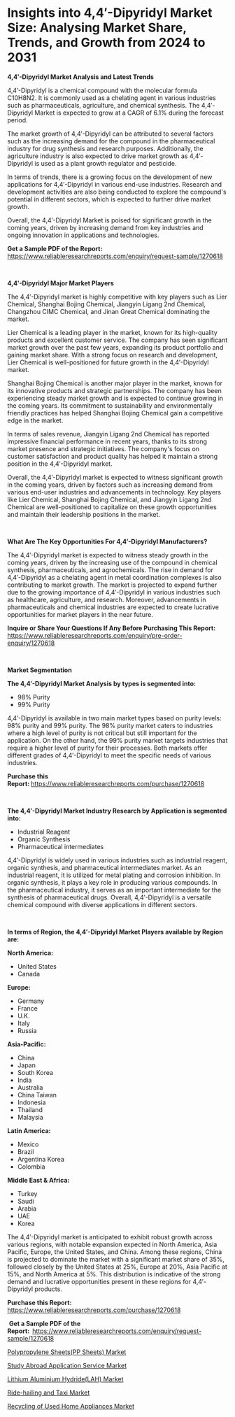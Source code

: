 <p><h1>Insights into 4,4′-Dipyridyl Market Size: Analysing Market Share, Trends, and Growth from 2024 to 2031</h1></p><p><strong>4,4′-Dipyridyl Market Analysis and Latest Trends</strong></p>
<p><p>4,4′-Dipyridyl is a chemical compound with the molecular formula C10H8N2. It is commonly used as a chelating agent in various industries such as pharmaceuticals, agriculture, and chemical synthesis. The 4,4′-Dipyridyl Market is expected to grow at a CAGR of 6.1% during the forecast period.</p><p>The market growth of 4,4′-Dipyridyl can be attributed to several factors such as the increasing demand for the compound in the pharmaceutical industry for drug synthesis and research purposes. Additionally, the agriculture industry is also expected to drive market growth as 4,4′-Dipyridyl is used as a plant growth regulator and pesticide.</p><p>In terms of trends, there is a growing focus on the development of new applications for 4,4′-Dipyridyl in various end-use industries. Research and development activities are also being conducted to explore the compound's potential in different sectors, which is expected to further drive market growth.</p><p>Overall, the 4,4′-Dipyridyl Market is poised for significant growth in the coming years, driven by increasing demand from key industries and ongoing innovation in applications and technologies.</p></p>
<p><strong>Get a Sample PDF of the Report:&nbsp;</strong> <a href="https://www.reliableresearchreports.com/enquiry/request-sample/1270618">https://www.reliableresearchreports.com/enquiry/request-sample/1270618</a></p>
<p>&nbsp;</p>
<p><strong>4,4′-Dipyridyl Major Market Players</strong></p>
<p><p>The 4,4′-Dipyridyl market is highly competitive with key players such as Lier Chemical, Shanghai Bojing Chemical, Jiangyin Ligang 2nd Chemical, Changzhou CIMC Chemical, and Jinan Great Chemical dominating the market. </p><p>Lier Chemical is a leading player in the market, known for its high-quality products and excellent customer service. The company has seen significant market growth over the past few years, expanding its product portfolio and gaining market share. With a strong focus on research and development, Lier Chemical is well-positioned for future growth in the 4,4′-Dipyridyl market.</p><p>Shanghai Bojing Chemical is another major player in the market, known for its innovative products and strategic partnerships. The company has been experiencing steady market growth and is expected to continue growing in the coming years. Its commitment to sustainability and environmentally friendly practices has helped Shanghai Bojing Chemical gain a competitive edge in the market.</p><p>In terms of sales revenue, Jiangyin Ligang 2nd Chemical has reported impressive financial performance in recent years, thanks to its strong market presence and strategic initiatives. The company's focus on customer satisfaction and product quality has helped it maintain a strong position in the 4,4′-Dipyridyl market.</p><p>Overall, the 4,4′-Dipyridyl market is expected to witness significant growth in the coming years, driven by factors such as increasing demand from various end-user industries and advancements in technology. Key players like Lier Chemical, Shanghai Bojing Chemical, and Jiangyin Ligang 2nd Chemical are well-positioned to capitalize on these growth opportunities and maintain their leadership positions in the market.</p></p>
<p>&nbsp;</p>
<p><strong>What Are The Key Opportunities For 4,4′-Dipyridyl Manufacturers?</strong></p>
<p><p>The 4,4′-Dipyridyl market is expected to witness steady growth in the coming years, driven by the increasing use of the compound in chemical synthesis, pharmaceuticals, and agrochemicals. The rise in demand for 4,4′-Dipyridyl as a chelating agent in metal coordination complexes is also contributing to market growth. The market is projected to expand further due to the growing importance of 4,4′-Dipyridyl in various industries such as healthcare, agriculture, and research. Moreover, advancements in pharmaceuticals and chemical industries are expected to create lucrative opportunities for market players in the near future.</p></p>
<p><strong>Inquire or Share Your Questions If Any Before Purchasing This Report:</strong> <a href="https://www.reliableresearchreports.com/enquiry/pre-order-enquiry/1270618">https://www.reliableresearchreports.com/enquiry/pre-order-enquiry/1270618</a></p>
<p>&nbsp;</p>
<p><strong>Market Segmentation</strong></p>
<p><strong>The 4,4′-Dipyridyl Market Analysis by types is segmented into:</strong></p>
<p><ul><li>98% Purity</li><li>99% Purity</li></ul></p>
<p><p>4,4′-Dipyridyl is available in two main market types based on purity levels: 98% purity and 99% purity. The 98% purity market caters to industries where a high level of purity is not critical but still important for the application. On the other hand, the 99% purity market targets industries that require a higher level of purity for their processes. Both markets offer different grades of 4,4′-Dipyridyl to meet the specific needs of various industries.</p></p>
<p><strong>Purchase this Report:&nbsp;</strong><a href="https://www.reliableresearchreports.com/purchase/1270618">https://www.reliableresearchreports.com/purchase/1270618</a></p>
<p>&nbsp;</p>
<p><strong>The 4,4′-Dipyridyl Market Industry Research by Application is segmented into:</strong></p>
<p><ul><li>Industrial Reagent</li><li>Organic Synthesis</li><li>Pharmaceutical intermediates</li></ul></p>
<p><p>4,4′-Dipyridyl is widely used in various industries such as industrial reagent, organic synthesis, and pharmaceutical intermediates market. As an industrial reagent, it is utilized for metal plating and corrosion inhibition. In organic synthesis, it plays a key role in producing various compounds. In the pharmaceutical industry, it serves as an important intermediate for the synthesis of pharmaceutical drugs. Overall, 4,4′-Dipyridyl is a versatile chemical compound with diverse applications in different sectors.</p></p>
<p>&nbsp;</p>
<p><strong>In terms of Region, the 4,4′-Dipyridyl Market Players available by Region are:</strong></p>
<p>
    <p> <strong> North America: </strong>
        <ul>
            <li>United States</li>
            <li>Canada</li>
        </ul>
        </p> 
    <p> <strong> Europe: </strong>
        <ul>
            <li>Germany</li>
            <li>France</li>
            <li>U.K.</li>
            <li>Italy</li>
            <li>Russia</li>
        </ul>
        </p> 
    <p> <strong> Asia-Pacific: </strong>
        <ul>
            <li>China</li>
            <li>Japan</li>
            <li>South Korea</li>
            <li>India</li>
            <li>Australia</li>
            <li>China Taiwan</li>
            <li>Indonesia</li>
            <li>Thailand</li>
            <li>Malaysia</li>
        </ul>
        </p> 
    <p> <strong> Latin America: </strong>
        <ul>
            <li>Mexico</li>
            <li>Brazil</li>
            <li>Argentina Korea</li>
            <li>Colombia</li>
        </ul>
        </p> 
    <p> <strong> Middle East & Africa: </strong>
        <ul>
            <li>Turkey</li>
            <li>Saudi</li>
            <li>Arabia</li>
            <li>UAE</li>
            <li>Korea</li>
        </ul>
    </p>
    </p>
<p><p>The 4,4′-Dipyridyl market is anticipated to exhibit robust growth across various regions, with notable expansion expected in North America, Asia Pacific, Europe, the United States, and China. Among these regions, China is projected to dominate the market with a significant market share of 35%, followed closely by the United States at 25%, Europe at 20%, Asia Pacific at 15%, and North America at 5%. This distribution is indicative of the strong demand and lucrative opportunities present in these regions for 4,4′-Dipyridyl products.</p></p>
<p><strong>Purchase this Report: </strong><a href="https://www.reliableresearchreports.com/purchase/1270618">https://www.reliableresearchreports.com/purchase/1270618</a></p>
<p>&nbsp;<strong>Get a Sample PDF of the Report:&nbsp;&nbsp;</strong><a href="https://www.reliableresearchreports.com/enquiry/request-sample/1270618">https://www.reliableresearchreports.com/enquiry/request-sample/1270618</a></p>
<p><strong></strong></p>
<p><p><a href="https://github.com/juancolorado15/Market-Research-Report-List-1/blob/main/polypropylene-sheetspp-sheets-market.md">Polypropylene Sheets(PP Sheets) Market</a></p><p><a href="https://medium.com/@desmondmraz1/study-abroad-application-service-market-comprehensive-assessment-by-type-application-and-84b231c56670">Study Abroad Application Service Market</a></p><p><a href="https://github.com/dx0328/Market-Research-Report-List-1/blob/main/lithium-aluminium-hydridelah-market.md">Lithium Aluminium Hydride(LAH) Market</a></p><p><a href="https://medium.com/@desmondmraz1/decoding-ride-hailing-and-taxi-market-metrics-market-share-trends-and-growth-patterns-47874a5a692d">Ride-hailing and Taxi Market</a></p><p><a href="https://medium.com/@desmondmraz1/recycling-of-used-home-appliances-market-research-report-its-history-and-forecast-2024-to-2031-f6ba6f8ac567">Recycling of Used Home Appliances Market</a></p></p>